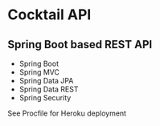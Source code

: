 # Cocktail API

## Spring Boot based REST API
- Spring Boot
- Spring MVC
- Spring Data JPA
- Spring Data REST
- Spring Security


See Procfile for Heroku deployment